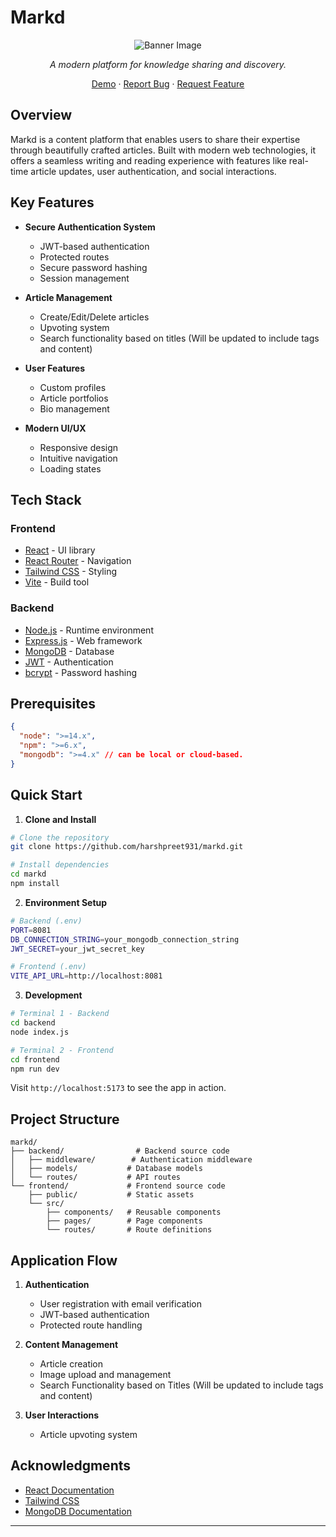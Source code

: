 # Markd

<div align="center">

![Banner Image](./frontend/public/MarkdBannerImg.png)

_A modern platform for knowledge sharing and discovery._

[Demo](http://ec2-13-61-7-254.eu-north-1.compute.amazonaws.com:8080/) · [Report Bug](https://github.com/harshpreet931/markd/issues) · [Request Feature](https://github.com/harshpreet931/markd/issues)

</div>

## Overview

Markd is a content platform that enables users to share their expertise through beautifully crafted articles. Built with modern web technologies, it offers a seamless writing and reading experience with features like real-time article updates, user authentication, and social interactions.

## Key Features

- **Secure Authentication System**
    - JWT-based authentication
    - Protected routes
    - Secure password hashing
    - Session management

- **Article Management**
    - Create/Edit/Delete articles
    - Upvoting system
    - Search functionality based on titles (Will be updated to include tags and content)

- **User Features**
    - Custom profiles
    - Article portfolios
    - Bio management

- **Modern UI/UX**
    - Responsive design
    - Intuitive navigation
    - Loading states

## Tech Stack

### Frontend

- [React](https://reactjs.org/) - UI library
- [React Router](https://reactrouter.com/) - Navigation
- [Tailwind CSS](https://tailwindcss.com/) - Styling
- [Vite](https://vitejs.dev/) - Build tool

### Backend

- [Node.js](https://nodejs.org/) - Runtime environment
- [Express.js](https://expressjs.com/) - Web framework
- [MongoDB](https://www.mongodb.com/) - Database
- [JWT](https://jwt.io/) - Authentication
- [bcrypt](https://github.com/kelektiv/node.bcrypt.js) - Password hashing


## Prerequisites

```json
{
  "node": ">=14.x",
  "npm": ">=6.x",
  "mongodb": ">=4.x" // can be local or cloud-based.
}
```

## Quick Start

1. **Clone and Install**

```bash
# Clone the repository
git clone https://github.com/harshpreet931/markd.git

# Install dependencies
cd markd
npm install
```

2. **Environment Setup**

```bash
# Backend (.env)
PORT=8081
DB_CONNECTION_STRING=your_mongodb_connection_string
JWT_SECRET=your_jwt_secret_key

# Frontend (.env)
VITE_API_URL=http://localhost:8081
```

3. **Development**

```bash
# Terminal 1 - Backend
cd backend
node index.js

# Terminal 2 - Frontend
cd frontend
npm run dev
```

Visit `http://localhost:5173` to see the app in action.

## Project Structure

```
markd/
├── backend/                # Backend source code
│   ├── middleware/        # Authentication middleware
│   ├── models/           # Database models
│   └── routes/           # API routes
└── frontend/             # Frontend source code
    ├── public/           # Static assets
    └── src/
        ├── components/   # Reusable components
        ├── pages/        # Page components
        └── routes/       # Route definitions
```

## Application Flow

1. **Authentication**

   - User registration with email verification
   - JWT-based authentication
   - Protected route handling

2. **Content Management**

   - Article creation
   - Image upload and management
   - Search Functionality based on Titles (Will be updated to include tags and content)

3. **User Interactions**
   - Article upvoting system

## Acknowledgments

- [React Documentation](https://reactjs.org/docs)
- [Tailwind CSS](https://tailwindcss.com)
- [MongoDB Documentation](https://docs.mongodb.com)

---


